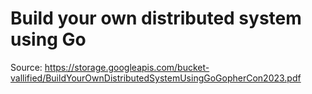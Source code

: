 # Build your own distributed system using Go

Source: <https://storage.googleapis.com/bucket-vallified/BuildYourOwnDistributedSystemUsingGoGopherCon2023.pdf>
